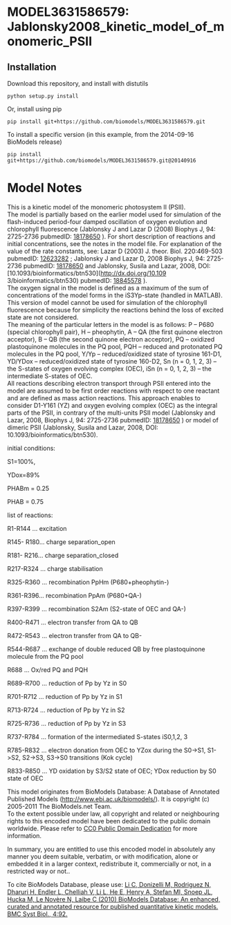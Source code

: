 # MODEL3631586579: Jablonsky2008_kinetic_model_of_monomeric_PSII

## Installation

Download this repository, and install with distutils

`python setup.py install`

Or, install using pip

`pip install git+https://github.com/biomodels/MODEL3631586579.git`

To install a specific version (in this example, from the 2014-09-16 BioModels release)

`pip install git+https://github.com/biomodels/MODEL3631586579.git@20140916`


# Model Notes
This is a kinetic model of the monomeric photosystem II (PSII).  
The model is partially based on the earlier model used for simulation of the
flash-induced period-four damped oscillation of oxygen evolution and
chlorophyll fluorescence (Jablonsky J and Lazar D (2008) Biophys J, 94:
2725-2736 pubmedID: [18178650](http://www.ncbi.nlm.nih.gov/pubmed/18178650) ).
For short description of reactions and initial concentrations, see the notes
in the model file. For explanation of the value of the rate constants, see:
Lazar D (2003) J. theor. Biol. 220:469-503 pubmedID:
[12623282](http://www.ncbi.nlm.nih.gov/pubmed/12623282) ; Jablonsky J and
Lazar D, 2008 Biophys J, 94: 2725-2736 pubmedID:
[18178650](http://www.ncbi.nlm.nih.gov/pubmed/18178650) and Jablonsky, Susila
and Lazar, 2008, DOI: [10.1093/bioinformatics/btn530](http://dx.doi.org/10.109
3/bioinformatics/btn530) pubmedID:
[18845578](http://www.ncbi.nlm.nih.gov/pubmed/18845578) ).  
The oxygen signal in the model is defined as a maximum of the sum of
concentrations of the model forms in the iS3Yp-state (handled in MATLAB). This
version of model cannot be used for simulation of the chlorophyll fluorescence
because for simplicity the reactions behind the loss of excited state are not
considered.  
The meaning of the particular letters in the model is as follows: P – P680
(special chlorophyll pair), H – pheophytin, A – QA (the first quinone electron
acceptor), B – QB (the second quinone electron acceptor), PQ – oxidized
plastoquinone molecules in the PQ pool, PQH – reduced and protonated PQ
molecules in the PQ pool, Y/Yp – reduced/oxidized state of tyrosine 161-D1,
YD/YDox – reduced/oxidized state of tyrosine 160-D2, Sn (n = 0, 1, 2, 3) – the
S-states of oxygen evolving complex (OEC), iSn (n = 0, 1, 2, 3) – the
intermediate S-states of OEC.  
All reactions describing electron transport through PSII entered into the
model are assumed to be first order reactions with respect to one reactant and
are defined as mass action reactions. This approach enables to consider
D1-Y161 (YZ) and oxygen evolving complex (OEC) as the integral parts of the
PSII, in contrary of the multi-units PSII model (Jablonsky and Lazar, 2008,
Biophys J, 94: 2725-2736 pubmedID:
[18178650](http://www.ncbi.nlm.nih.gov/pubmed/18178650) ) or model of dimeric
PSII (Jablonsky, Susila and Lazar, 2008, DOI: 10.1093/bioinformatics/btn530).  

initial conditions:

S1=100%,

YDox=89%

PHABm = 0.25

PHAB = 0.75

list of reactions:

R1-R144 ... excitation

R145- R180... charge separation_open

R181- R216... charge separation_closed

R217-R324 ... charge stabilisation

R325-R360 ... recombination PpHm (P680+pheophytin-)

R361-R396... recombination PpAm (P680+QA-)

R397-R399 ... recombination S2Am (S2-state of OEC and QA-)

R400-R471 ... electron transfer from QA to QB

R472-R543 ... electron transfer from QA to QB-

R544-R687 ... exchange of double reduced QB by free plastoquinone molecule
from the PQ pool

R688 ... Ox/red PQ and PQH

R689-R700 ... reduction of Pp by Yz in S0

R701-R712 ... reduction of Pp by Yz in S1

R713-R724 ... reduction of Pp by Yz in S2

R725-R736 ... reduction of Pp by Yz in S3

R737-R784 ... formation of the intermediated S-states iS0,1,2, 3

R785-R832 ... electron donation from OEC to YZox during the S0->S1, S1->S2,
S2->S3, S3->S0 transitions (Kok cycle)

R833-R850 ... YD oxidation by S3/S2 state of OEC; YDox reduction by S0 state
of OEC

This model originates from BioModels Database: A Database of Annotated
Published Models (http://www.ebi.ac.uk/biomodels/). It is copyright (c)
2005-2011 The BioModels.net Team.  
To the extent possible under law, all copyright and related or neighbouring
rights to this encoded model have been dedicated to the public domain
worldwide. Please refer to [CC0 Public Domain
Dedication](http://creativecommons.org/publicdomain/zero/1.0/) for more
information.

In summary, you are entitled to use this encoded model in absolutely any
manner you deem suitable, verbatim, or with modification, alone or embedded it
in a larger context, redistribute it, commercially or not, in a restricted way
or not..  
  
To cite BioModels Database, please use: [Li C, Donizelli M, Rodriguez N,
Dharuri H, Endler L, Chelliah V, Li L, He E, Henry A, Stefan MI, Snoep JL,
Hucka M, Le Novère N, Laibe C (2010) BioModels Database: An enhanced, curated
and annotated resource for published quantitative kinetic models. BMC Syst
Biol., 4:92.](http://www.ncbi.nlm.nih.gov/pubmed/20587024)


